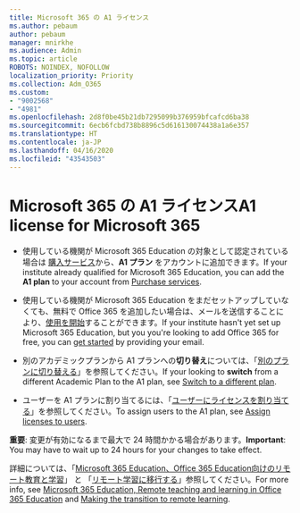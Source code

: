 ```yaml
---
title: Microsoft 365 の A1 ライセンス
ms.author: pebaum
author: pebaum
manager: mnirkhe
ms.audience: Admin
ms.topic: article
ROBOTS: NOINDEX, NOFOLLOW
localization_priority: Priority
ms.collection: Adm_O365
ms.custom:
- "9002568"
- "4981"
ms.openlocfilehash: 2d8f0be45b21db7295099b376959bfcafcd6ba38
ms.sourcegitcommit: 6ecb6fcbd738b8896c5d616130074438a1a6e357
ms.translationtype: HT
ms.contentlocale: ja-JP
ms.lasthandoff: 04/16/2020
ms.locfileid: "43543503"
---
```

# <a name="a1-license-for-microsoft-365"></a><span data-ttu-id="1a07e-102">Microsoft 365 の A1 ライセンス</span><span class="sxs-lookup"><span data-stu-id="1a07e-102">A1 license for Microsoft 365</span></span>


- <span data-ttu-id="1a07e-103">使用している機関が Microsoft 365 Education の対象として認定されている場合は [購入サービス](https://docs.microsoft.com/microsoft-365/commerce/buy-another-subscription?view=o365-worldwide#buy-another-subscription)から、**A1 プラン** をアカウントに追加できます。</span><span class="sxs-lookup"><span data-stu-id="1a07e-103">If your institute already qualified for Microsoft 365 Education, you can add the **A1 plan** to your account from [Purchase services](https://docs.microsoft.com/microsoft-365/commerce/buy-another-subscription?view=o365-worldwide#buy-another-subscription).</span></span> 

- <span data-ttu-id="1a07e-104">使用している機関が Microsoft 365 Education をまだセットアップしていなくても、無料で Office 365 を追加したい場合は、メールを送信することにより、[使用を開始](https://www.microsoft.com/education/products/office)することができます。</span><span class="sxs-lookup"><span data-stu-id="1a07e-104">If your institute hasn't yet set up Microsoft 365 Education, but you you're looking to add Office 365 for free, you can [get started](https://www.microsoft.com/education/products/office) by providing your email.</span></span> 

- <span data-ttu-id="1a07e-105">別のアカデミックプランから A1 プランへの**切り替え**については、「[別のプランに切り替える](https://docs.microsoft.com/ja-JP/microsoft-365/commerce/subscriptions/switch-plans-manually)」を参照してください。</span><span class="sxs-lookup"><span data-stu-id="1a07e-105">If your looking to **switch** from a different Academic Plan to the A1 plan, see [Switch to a different plan](https://docs.microsoft.com/ja-JP/microsoft-365/commerce/subscriptions/switch-plans-manually).</span></span> 

- <span data-ttu-id="1a07e-106">ユーザーを A1 プランに割り当てるには、「[ユーザーにライセンスを割り当てる](https://docs.microsoft.com/ja-JP/microsoft-365/admin/manage/assign-licenses-to-users)」を参照してください。</span><span class="sxs-lookup"><span data-stu-id="1a07e-106">To assign users to the A1 plan, see [Assign licenses to users](https://docs.microsoft.com/ja-JP/microsoft-365/admin/manage/assign-licenses-to-users).</span></span> 

<span data-ttu-id="1a07e-107">**重要**: 変更が有効になるまで最大で 24 時間かかる場合があります。</span><span class="sxs-lookup"><span data-stu-id="1a07e-107">**Important**: You may have to wait up to 24 hours for your changes to take effect.</span></span> 

<span data-ttu-id="1a07e-108">詳細については、「[Microsoft 365 Education、Office 365 Education向けのリモート教育と学習](https://support.office.com/article/remote-teaching-and-learning-in-office-365-education-f651ccae-7b65-478b-8366-51bb884025c4)」 と 「[リモート学習に移行する](https://www.microsoft.com/education/remote-learning)」参照してください。</span><span class="sxs-lookup"><span data-stu-id="1a07e-108">For more info, see [Microsoft 365 Education, Remote teaching and learning in Office 365 Education](https://support.office.com/article/remote-teaching-and-learning-in-office-365-education-f651ccae-7b65-478b-8366-51bb884025c4) and [Making the transition to remote learning](https://www.microsoft.com/education/remote-learning).</span></span> 
